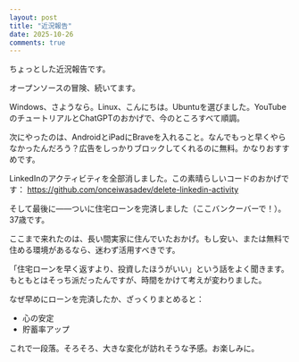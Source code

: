 ```yaml
---
layout: post
title: "近況報告"
date: 2025-10-26
comments: true
---
```


ちょっとした近況報告です。

オープンソースの冒険、続いてます。

Windows、さようなら。Linux、こんにちは。Ubuntuを選びました。YouTubeのチュートリアルとChatGPTのおかげで、今のところすべて順調。

次にやったのは、AndroidとiPadにBraveを入れること。なんでもっと早くやらなかったんだろう？広告をしっかりブロックしてくれるのに無料。かなりおすすめです。

<p>LinkedInのアクティビティを全部消しました。この素晴らしいコードのおかげです： 
  <a href="https://github.com/onceiwasadev/delete-linkedin-activity" target="_blank" rel="noopener noreferrer">
    https://github.com/onceiwasadev/delete-linkedin-activity
  </a>
</p>

そして最後に——ついに住宅ローンを完済しました（ここバンクーバーで！）。37歳です。

ここまで来れたのは、長い間実家に住んでいたおかげ。もし安い、または無料で住める環境があるなら、迷わず活用すべきです。

「住宅ローンを早く返すより、投資したほうがいい」という話をよく聞きます。もともとはそっち派だったんですが、時間をかけて考えが変わりました。

なぜ早めにローンを完済したか、ざっくりまとめると：

<ul>
  <li>心の安定</li>
  <li>貯蓄率アップ</li>
</ul>

これで一段落。そろそろ、大きな変化が訪れそうな予感。お楽しみに。
